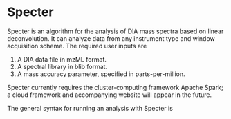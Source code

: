 # Specter

Specter is an algorithm for the analysis of DIA mass spectra based on linear deconvolution. It can analyze data from any instrument type and window acquisition scheme. The required user inputs are

1. A DIA data file in mzML format.
2. A spectral library in blib format.
3. A mass accuracy parameter, specified in parts-per-million. 

Specter currently requires the cluster-computing framework Apache Spark; a cloud framework and accompanying website will appear in the future. 

The general syntax for running an analysis with Specter is



